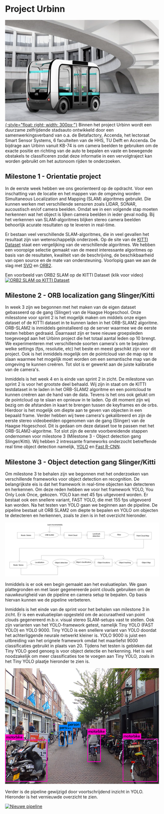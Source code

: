 # Project Urbinn

[![Urbinn](urbinn.png){:style="float: right; width: 300px;"}](urbinn.png)
Binnen het project Urbinn wordt een duurzame zelfrijdende stadsauto ontwikkeld door een samenwerkingsverband van o.a. de Betafactory, Accenda, het lectoraat Smart Sensor Systems, 6 faculteiten van de HHS, TU Delft en Accenda. De bijdrage aan Urbinn vanuit KB-74 is om camera beelden te gebruiken om de exacte positie en richting van de auto te bepalen en vaste en bewegende obstakels te classificeren zodat deze informatie in een vervolgtraject kan worden gebruikt om het autonoom rijden te onderzoeken.

Milestone 1 - Orientatie project
----------

In de eerste week hebben we ons georienteerd op de opdracht. Voor een inschatting van de locatie en het mappen van de omgeving worden Simultaneous Localization and Mapping (SLAM) algoritmes gebruikt. Die kunnen werken met verschillende sensoren zoals LIDAR, SONAR, aucoustisch en/of camera beelden. Omdat we in een volgende stap moeten herkennen wat het object is lijken camera beelden in ieder geval nodig. Bij het verkennen van SLAM-algoritmes blijken stereo camera beelden behoorlijk acurate resultaten op te leveren in real-time.

Er bestaan veel verschillende SLAM-algoritmes, die in veel gevallen het resultaat zijn van wetenschappelijk onderzoek. Op de site van de [KITTI Dataset](http://www.cvlibs.net/datasets/kitti/eval_odometry.php) staat een vergelijking van de verschillende algoritmes. We hebben een vooropige selectie gemaakt van de meest interessante algoritmes op basis van de resultaten, kwaliteit van de beschrijving, de beschikbaarheid van open source en de mate van ondersteuning. Voorlopig gaan we aan de slag met [SVO](https://www.google.nl/url?sa=t&rct=j&q=&esrc=s&source=web&cd=3&cad=rja&uact=8&ved=0ahUKEwjb_Z26m5PWAhXNZVAKHRQmBBAQFgg4MAI&url=http%3A%2F%2Frpg.ifi.uzh.ch%2Fdocs%2FICRA14_Forster.pdf&usg=AFQjCNH7yos-_jmOo3WUp8tUGLP-z9Jppw) en [ORB2](https://arxiv.org/abs/1610.06475).

Een voorbeeld van ORB2 SLAM op de KITTI Dataset (klik voor video) [![ORB2 SLAM op KITTI Dataset](https://i.ytimg.com/vi/sr9H3ZsZCzc/maxresdefault.jpg)](https://www.youtube.com/watch?v=8DISRmsO2YQ)


Milestone 2 - ORB localization gang Slinger/Kitti
----------

In week 3 zijn we begonnen met het maken van de eigen dataset gebasseerd op de gang (Slinger) van de Haagse Hogeschool. Onze milesstone voor sprint 2 is het mogelijk maken om middels onze eigen dataset of de KITTI dataset in te kunnen laden in het ORB-SLAM2 algoritme.
ORB-SLAM2 is inmiddels geinstalleerd op de server waarmee we de eerste testen hebben gedraaid. Daarnaast zijn er twee nieuwe groepsleden toegevoegd aan het Urbinn project die het totaal aantal leden op 10 brengt. We experimenteren met verschillende soorten camera's om te bepalen welke settings (fps, resolutie, etc) het beste en meest geschikt zijn voor dit project. 
Ook is het inmiddels mogelijk om de pointcloud van de map op te slaan waarmee het mogelijk moet worden om een semantische map van de omgeving te kunnen creëren. Tot slot is er gewerkt aan de juiste kalibratie van de camera's.   

Inmiddels is het week 4 en is einde van sprint 2 in zicht. De milestone van sprint 2 is voor het grootste deel behaald. Wij zijn in staat om de KITTI testdataset in te laden in het ORB-SLAM2 algoritme en een pointcloud te kunnen creëren aan de hand van de data. Tevens is het ons ook gelukt om de pointcloud op te slaan en opnieuw in te laden. Op dit moment zijn wij bezig om de afstanden in kaart te brengen tussen de keyframes en de orbs. Hierdoor is het mogelijk om diepte aan te geven van objecten in een bepaald frame. 
Verder hebben wij twee camera's gekalibreerd en zijn de eerste stereo videobeelden opgenomen van de gang (Slinger) van de Haagse Hogeschool. Dit is gedaan om deze dataset toe te passen met het ORB-SLAM2-algoritme.
Tot slot zijn de eerste voorbereidende stappen ondernomen voor milestone 3 (Milestone 3 - Object detection gang Slinger/Kitti). Wij hebben 2 intressante frameworks onderzocht betreffende real time object detection namelijk, [YOLO](https://github.com/pjreddie/darknet/wiki/YOLO:-Real-Time-Object-Detection) en [Fast R-CNN](https://github.com/rbgirshick/fast-rcnn).


Milestone 3 - Object detection gang Slinger/Kitti
----------	

Om milestone 3 te behalen zijn we begonnen met het onderzoeken van verschillende frameworks voor object detection en recognition. De belangrijkste eis is dat het framework in real-time objecten kan detecteren en herkennen. Om deze reden hebben we voor het framework YOLO, You Only Look Once, gekozen. YOLO kan met 45 fps uitgevoerd worden. Er bestaat ook een snellere variant, FAST YOLO, die met 155 fps uitgevoerd kan worden. 
Na het testen van YOLO gaan we beginnen aan de pipeline. De pipeline bestaat uit ORB SLAM2 om diepte te bepalen en YOLO om objecten te detecteren en herkennen, zoals te zien is in het overzicht hieronder.  

[![Pipeline](pipeline.png)](pipeline.png)          

Inmiddels is er ook een begin gemaakt aan het evaluatieplan. We gaan plattegronden en met laser gegenereerde point clouds gebruiken om de nauwkeurigheid van de pipeline en camera setup te bepalen. Op basis hiervan kunnen we de pipeline verbeteren.

Inmiddels is het einde van de sprint voor het behalen van milestone 3 in zicht. Er is een evaluatieplan opgesteld om de accuraatheid van point clouds gegenereerd m.b.v. visual stereo SLAM-setups vast te stellen. Ook zijn varianten van het YOLO-framework getest, namelijk Tiny YOLO (FAST YOLO) en YOLO 9000. Tiny YOLO is een snellere variant van YOLO doordat het achterliggende neurale netwerkt kleiner is. YOLO 9000 is juist een uitbreiding van het orignele framework omdat het maarliefst 9000 classificaties gebruikt in plaats van 20. Tijdens het testen is gebleken dat Tiny YOLO goed genoeg is voor object detectie en herkenning. Het is wel noodzakelijk om meer classificaties toe te voegen aan Tiny YOLO, zoals in het Tiny YOLO plaatje hieronder te zien is.

[![Tiny YOLO detectie en herkenning](predictions_tiny.png)](predictions_tiny.png)          

Verder is de pipeline gewijzigd door voortschrijdend inzicht in YOLO. Hieronder is het vernieuwde overzicht te zien.

[![Nieuwe pipeline](new_pipeline.png)](new_pipeline.png)
